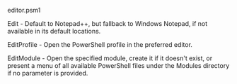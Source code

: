 editor.psm1

Edit - Default to Notepad++, but fallback to Windows Notepad, if not available in its default locations.

EditProfile - Open the PowerShell profile in the preferred editor.

EditModule - Open the specified module, create it if it doesn't exist, or present a menu of all available PowerShell files under the Modules directory if no parameter is provided.
